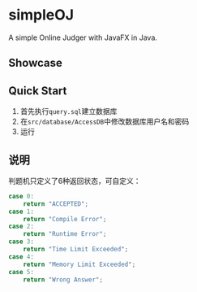 # simpleOJ
A simple Online Judger with JavaFX in Java.

## Showcase



## Quick Start

1. 首先执行`query.sql`建立数据库
2. 在`src/database/AccessDB`中修改数据库用户名和密码
3. 运行

## 说明

判题机只定义了6种返回状态，可自定义：

```java
case 0:
	return "ACCEPTED";
case 1:
	return "Compile Error";
case 2:
	return "Runtime Error";
case 3:
	return "Time Limit Exceeded";
case 4:
	return "Memory Limit Exceeded";
case 5:
	return "Wrong Answer";
```

